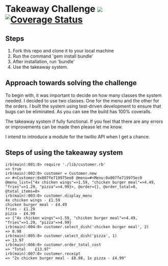 Takeaway Challenge		![](https://travis-ci.org/UsmanJ/airport_challenge.svg?branch=master)	[![Coverage Status](https://coveralls.io/repos/UsmanJ/takeaway-challenge/badge.svg?branch=master&service=github)](https://coveralls.io/github/UsmanJ/takeaway-challenge?branch=master)
======================

Steps
-----

1. Fork this repo and clone it to your local machine
2. Run the command 'gem install bundle'
3. After installation, run 'bundle'
4. Use the takeaway system.


Approach towards solving the challenge
--------------------------------------

To begin with, it was important to decide on how many classes the system needed. I decided to use two classes. One for the menu and the other for the orders. I built the system using test-driven development to ensure that bugs can be eliminated. As you can see the build has 100% coveralls.

The takeaway system if fully functional. If you feel that there are any errors or improvements can be made then please let me know.

I intend to introduce a module for the twillio API when I get a chance.


Steps of using the takeaway system
---------------------------------
```
irb(main):001:0> require './lib/customer.rb'
=> true
irb(main):002:0> customer = Customer.new
=> #<Customer:0x007fe719975ee8 @menu=#<Menu:0x007fe719975ec0 @menu_list={"4x chicken wings"=>1.59, "chicken burger meal"=>4.49, "fries"=>1.29, "pizza"=>4.99}>, @order={}, @order_total=0, @total_items=0>
irb(main):003:0> customer.display_menu
4x chicken wings - £1.59
chicken burger meal - £4.49
fries - £1.29
pizza - £4.99
=> {"4x chicken wings"=>1.59, "chicken burger meal"=>4.49, "fries"=>1.29, "pizza"=>4.99}
irb(main):004:0> customer.select_dish('chicken burger meal', 2)
=> 8.98
irb(main):005:0> customer.select_dish('pizza', 1)
=> 13.97
irb(main):006:0> customer.order_total_cost
=> "Total    £13.97"
irb(main):007:0> customer.receipt
=> "2x chicken burger meal - £8.98, 1x pizza - £4.99"
```
